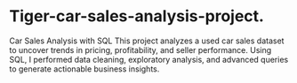 # Tiger-car-sales-analysis-project.
Car Sales Analysis with SQL This project analyzes a used car sales dataset to uncover trends in pricing, profitability, and seller performance. Using SQL, I performed data cleaning, exploratory analysis, and advanced queries to generate actionable business insights.

